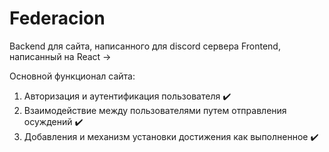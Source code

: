 # Federacion

Backend для сайта, написанного для discord сервера
Frontend, написанный на React ->

Основной функционал сайта:

1) Авторизация и аутентификация пользователя ✔️
2) Взаимодействие между пользователями путем отправления осуждений ✔️
3) Добавления и механизм установки достижения как выполненное ✔️
